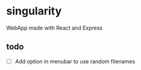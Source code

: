 # singularity
WebApp made with React and Express

## todo
- [ ] Add option in menubar to use random filenames
